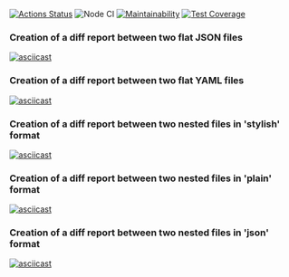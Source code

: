[![Actions Status](https://github.com/mxclg/frontend-project-46/actions/workflows/hexlet-check.yml/badge.svg)](https://github.com/mxclg/frontend-project-46/actions)
![Node CI](https://github.com/mxclg/frontend-project-46/actions/workflows/nodejs.yml/badge.svg)
[![Maintainability](https://api.codeclimate.com/v1/badges/423b05ab8208d9ea52a6/maintainability)](https://codeclimate.com/github/mxclg/frontend-project-46/maintainability)
[![Test Coverage](https://api.codeclimate.com/v1/badges/423b05ab8208d9ea52a6/test_coverage)](https://codeclimate.com/github/mxclg/frontend-project-46/test_coverage)

### Creation of a diff report between two flat JSON files
[![asciicast](https://asciinema.org/a/CkqSxg5FLT1sGb3jLAXv9Yu4b.svg)](https://asciinema.org/a/CkqSxg5FLT1sGb3jLAXv9Yu4b)
### Creation of a diff report between two flat YAML files
[![asciicast](https://asciinema.org/a/guv1xU8vxcDzaU8ajAck8wO0a.svg)](https://asciinema.org/a/guv1xU8vxcDzaU8ajAck8wO0a)
### Creation of a diff report between two nested files in 'stylish' format
[![asciicast](https://asciinema.org/a/w6yY2jhNlcDMAbwTyTl0P7I1H.svg)](https://asciinema.org/a/w6yY2jhNlcDMAbwTyTl0P7I1H)
### Creation of a diff report between two nested files in 'plain' format
[![asciicast](https://asciinema.org/a/y3PhqJLa0ONkRY6bE8upSNClS.svg)](https://asciinema.org/a/y3PhqJLa0ONkRY6bE8upSNClS)
### Creation of a diff report between two nested files in 'json' format
[![asciicast](https://asciinema.org/a/SFMiKwJ9Ympv4uw1YXjOE1ikK.svg)](https://asciinema.org/a/SFMiKwJ9Ympv4uw1YXjOE1ikK)